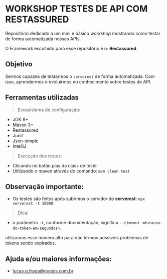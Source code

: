 # WORKSHOP TESTES DE API COM RESTASSURED

Repositório dedicado a um mini e básico _workshop_ mostrando como testar de forma automatizada nossas APIs.
 
O Framework escolhido para esse repositório é o: **Restassured**.

## Objetivo
Sermos capazes de testarmos o `serverest` de forma automatizada.
Com isso, aprendermos e evoluirmos no conhecimento sobre testes de API.

## Ferramentas utilizadas
> Ecossistema de configuração:
- JDK 8+
- Maven 3+
- Restassured
- Junit
- Json-simple
- IntelliJ

> Execução dos testes:
- Clicando no botão play da class de teste
- Utilizando o maven através do comando: `mvn clean test`

## Observação importante:
- Os testes são feitos após subirmos o servidor do **serverest**: `npx serverest -t 10000`

> Dica:
- o parâmetro `-t`, conforme documentação, significa `--timeout <duracao-do-token-em-segundos>`.

utilizamos esse número alto para não termos possíveis problemas de tokens sendo expirados.

## Ajuda e/ou maiores informações:
- lucas.g.fraga@noesis.com.br